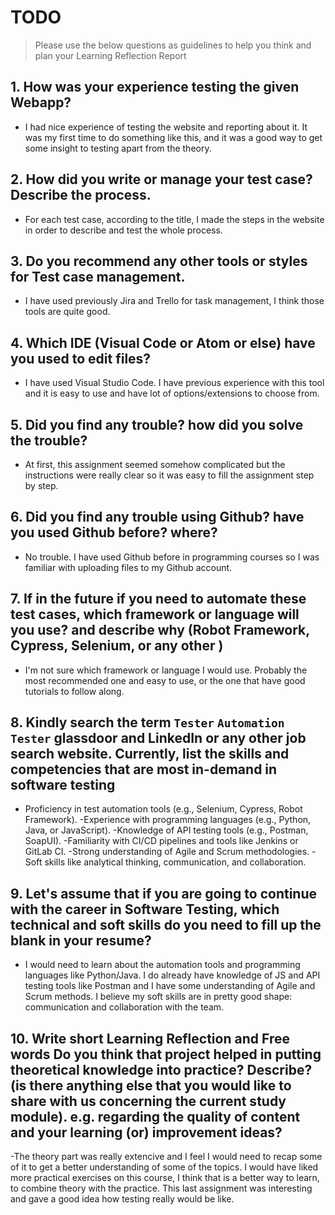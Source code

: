 # TODO

> Please use the below questions as guidelines to help you think and plan your Learning Reflection Report

## 1. How was your experience testing the given Webapp?

- I had nice experience of testing the website and reporting about it. It was my first time to do something like this, and it was a good way to get some insight to testing apart from the theory.

## 2. How did you write or manage your test case? Describe the process.

- For each test case, according to the title, I made the steps in the website in order to describe and test the whole process.

## 3. Do you recommend any other tools or styles for Test case management.

- I have used previously Jira and Trello for task management, I think those tools are quite good.

## 4. Which IDE (Visual Code or Atom or else) have you used to edit files?

- I have used Visual Studio Code. I have previous experience with this tool and it is easy to use and have lot of options/extensions to choose from.

## 5. Did you find any trouble? how did you solve the trouble?

- At first, this assignment seemed somehow complicated but the instructions were really clear so it was easy to fill the assignment step by step.

## 6. Did you find any trouble using Github? have you used Github before? where?

- No trouble. I have used Github before in programming courses so I was familiar with uploading files to my Github account.

## 7. If in the future if you need to automate these test cases, which framework or language will you use? and describe why (Robot Framework, Cypress, Selenium, or any other )

- I'm not sure which framework or language I would use. Probably the most recommended one and easy to use, or the one that have good tutorials to follow along.

## 8. Kindly search the term `Tester` `Automation Tester` glassdoor and LinkedIn or any other job search website. Currently, list the skills and competencies that are most in-demand in software testing

- Proficiency in test automation tools (e.g., Selenium, Cypress, Robot Framework).
  -Experience with programming languages (e.g., Python, Java, or JavaScript).
  -Knowledge of API testing tools (e.g., Postman, SoapUI).
  -Familiarity with CI/CD pipelines and tools like Jenkins or GitLab CI.
  -Strong understanding of Agile and Scrum methodologies.
  -Soft skills like analytical thinking, communication, and collaboration.

## 9. **Let's assume** that if you are going to continue with the career in Software Testing, which technical and soft skills do you need to fill up the blank in your resume?

- I would need to learn about the automation tools and programming languages like Python/Java. I do already have knowledge of JS and API testing tools like Postman and I have some understanding of Agile and Scrum methods. I believe my soft skills are in pretty good shape: communication and collaboration with the team.

## 10. Write short Learning Reflection and Free words Do you think that project helped in putting theoretical knowledge into practice? Describe? (is there anything else that you would like to share with us concerning the current study module). e.g. regarding the quality of content and your learning (or) improvement ideas?

-The theory part was really extencive and I feel I would need to recap some of it to get a better understanding of some of the topics. I would have liked more practical exercises on this course, I think that is a better way to learn, to combine theory with the practice. This last assignment was interesting and gave a good idea how testing really would be like.
